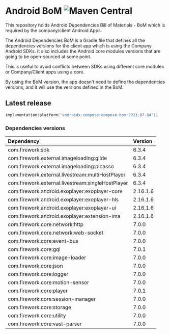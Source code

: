 # Android BoM ![Maven Central](https://maven-badges.herokuapp.com/maven-central/com.firework/firework-bom/badge.svg)

This repository holds Android Dependencies Bill of Materials - BoM which is required by the company/client Android Apps.

The Android Dependencies BoM is a Gradle file that defines all the dependencies versions for the client app which is using the Company Android SDKs.
It also includes the Android core modules versions that are going to be open-sourced at some point.

This is useful to avoid conflicts between SDKs using different core modules or Company/Client apps using a core.

By using the BoM version, the app doesn't need to define the dependencies versions, and it will use the versions defined in the BoM.

## Latest release

```kotlin
implementation(platform("androidx.compose:compose-bom:2023.07.04"))
```

### Dependencies versions

| Dependency                                         | Version  |
|:---------------------------------------------------|:---------|
| com.firework:sdk                                   | 6.3.4    |
| com.firework.external.imageloading:glide           | 6.3.4    |
| com.firework.external.imageloading:picasso         | 6.3.4    |
| com.firework.external.livestream:multiHostPlayer   | 6.3.4    |
| com.firework.external.livestream:singleHostPlayer  | 6.3.4    |
| com.firework.android.exoplayer:exoplayer-core      | 2.16.1.6 |
| com.firework.android.exoplayer:exoplayer-hls       | 2.16.1.6 |
| com.firework.android.exoplayer:exoplayer-ui        | 2.16.1.6 |
| com.firework.android.exoplayer:extension-ima       | 2.16.1.6 |
| com.firework.core.network:http                     | 7.0.0    |
| com.firework.core.network:web-socket               | 7.0.0    |
| com.firework.core:event-bus                        | 7.0.0    |
| com.firework.core:gql                              | 7.0.1    |
| com.firework.core:image-loader                     | 7.0.0    |
| com.firework.core:json                             | 7.0.0    |
| com.firework.core:logger                           | 7.0.0    |
| com.firework.core:motion-sensor                    | 7.0.0    |
| com.firework.core:player                           | 7.0.1    |
| com.firework.core:session-manager                  | 7.0.0    |
| com.firework.core:storage                          | 7.0.0    |
| com.firework.core:utility                          | 7.0.0    |
| com.firework.core:vast-parser                      | 7.0.0    |
